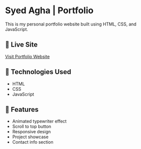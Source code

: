 # Syed Agha | Portfolio

This is my personal portfolio website built using HTML, CSS, and JavaScript.

## 🔗 Live Site
[Visit Portfolio Website](https://your-username.github.io/portfolio-website/)

## 📂 Technologies Used
- HTML
- CSS
- JavaScript

## 🧩 Features
- Animated typewriter effect
- Scroll to top button
- Responsive design
- Project showcase
- Contact info section

